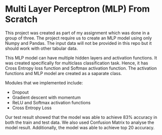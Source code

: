 # Multi Layer Perceptron (MLP) From Scratch
This project was created as part of my assignment which was done in a group of three. The project require us to create
an MLP model using only Numpy and Pandas. The input data will not be provided in this repo but it should work with other tabular data.

This MLP model can have multiple hidden layers and activation functions. It was created specifically for multiclass classification task.
Hence, it has Cross Entropy loss function and Softmax activation function. The activation functions and MLP model are created as a saparate class.

Modules that we implemented include:
- Dropout
- Gradient descent with momentum
- ReLU and Softmax activation functions
- Cross Entropy Loss

Our test result showed that the model was able to achieve 83% accuracy in both the train and test data. We also used Confusion Matrix to analyse the model result.
Additionally, the model was able to achieve top 20 accuracy.

